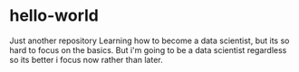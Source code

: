 # hello-world
Just another repository
Learning how to become a data scientist, but its so hard to focus on the basics. 
But i'm going to be a data scientist regardless so its better i focus now rather than later. 
